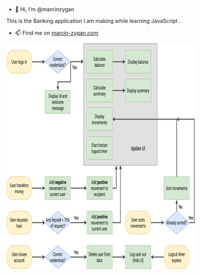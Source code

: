 - 👋 Hi, I’m @marcinzygan

This is the Banking application I am making while learning JavaScript .

- 📫 Find me on <a href = https://marcin-zygan.com >marcin-zygan.com </a>
<p align= "center">
  <img src= "https://github.com/marcinzygan/BankApp/blob/master/Bankist-flowchart.png" width="700" height="600">
</p>
